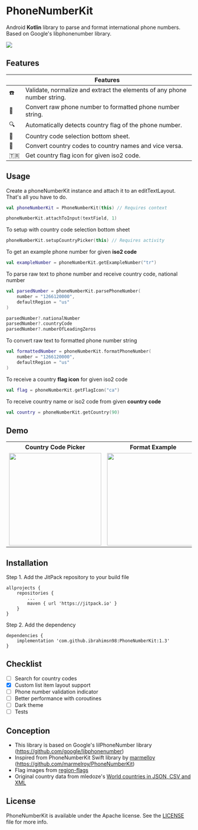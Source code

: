 # PhoneNumberKit
Android **Kotlin** library to parse and format international phone numbers. Based on Google's libphonenumber library.

[![](https://jitpack.io/v/ibrahimsn98/PhoneNumberKit.svg)](https://jitpack.io/#ibrahimsn98/PhoneNumberKit)


## Features

| |Features |
--------------------------|------------------------------------------------------------
:phone: | Validate, normalize and extract the elements of any phone number string.
:dart: | Convert raw phone number to formatted phone number string.
:mag: | Automatically detects country flag of the phone number. 
:bookmark: | Country code selection bottom sheet.
:pushpin: | Convert country codes to country names and vice versa.
:tr: | Get country flag icon for given iso2 code.


## Usage

Create a phoneNumberKit instance and attach it to an editTextLayout. That's all you have to do.
```kotlin
val phoneNumberKit = PhoneNumberKit(this) // Requires context

phoneNumberKit.attachToInput(textField, 1)
```
To setup with country code selection bottom sheet
```kotlin
phoneNumberKit.setupCountryPicker(this) // Requires activity
```
To get an example phone number for given **iso2 code**
```kotlin
val exampleNumber = phoneNumberKit.getExampleNumber("tr")
```
To parse raw text to phone number and receive country code, national number
```kotlin
val parsedNumber = phoneNumberKit.parsePhoneNumber(
    number = "1266120000",
    defaultRegion = "us"
)

parsedNumber?.nationalNumber
parsedNumber?.countryCode
parsedNumber?.numberOfLeadingZeros
```
To convert raw text to formatted phone number string
```kotlin
val formattedNumber = phoneNumberKit.formatPhoneNumber(
    number = "1266120000",
    defaultRegion = "us"
)
```
To receive a country **flag icon** for given iso2 code
```kotlin
val flag = phoneNumberKit.getFlagIcon("ca")
```
To receive country name or iso2 code from given **country code**
```kotlin
val country = phoneNumberKit.getCountry(90)
```

## Demo
<table>
	<tr>
		<th>Country Code Picker</th>
		<th>Format Example</th>
		<th>Format Example</th>
 	</tr>
 	<tr>
  		<td><img src="https://github.com/ibrahimsn98/PhoneNumberKit/blob/master/art/ss1.jpg" width="250" /></td>
   		<td><img src="https://github.com/ibrahimsn98/PhoneNumberKit/blob/master/art/ss3.jpg" width="250" /></td>
		<td><img src="https://github.com/ibrahimsn98/PhoneNumberKit/blob/master/art/ss2.jpg" width="250" /></td>
 	</tr>
</table>

## Installation
Step 1. Add the JitPack repository to your build file
```
allprojects {
	repositories {
		...
		maven { url 'https://jitpack.io' }
	}
}
```
Step 2. Add the dependency
```
dependencies {
    implementation 'com.github.ibrahimsn98:PhoneNumberKit:1.3'
}
```

## Checklist
- [ ] Search for country codes
- [x] Custom list item layout support
- [ ] Phone number validation indicator
- [ ] Better performance with coroutines
- [ ] Dark theme
- [ ] Tests

## Conception
- This library is based on Google's lilPhoneNumber library (https://github.com/google/libphonenumber)
- Inspired from PhoneNumberKit Swift library by [marmelloy](https://github.com/marmelroy) (https://github.com/marmelroy/PhoneNumberKit)
- Flag images from [region-flags](https://github.com/behdad/region-flags)
- Original country data from mledoze's [World countries in JSON, CSV and XML](https://github.com/mledoze/countries)

## License
PhoneNumberKit is available under the Apache license. See the [LICENSE](https://github.com/ibrahimsn98/PhoneNumberKit/blob/master/LICENSE) file for more info.




